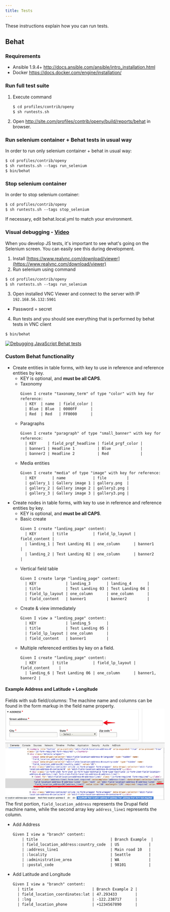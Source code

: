 ```yaml
---
title: Tests
---
```


These instructions explain how you can run tests.

## Behat

### Requirements
- Ansible 1.9.4+ http://docs.ansible.com/ansible/intro_installation.html
- Docker https://docs.docker.com/engine/installation/

### Run full test suite
1. Execute command

    ```
    $ cd profiles/contrib/openy
    $ sh runtests.sh
    ```
2. Open http://site.com/profiles/contrib/openy/build/reports/behat in browser.

### Run selenium container + Behat tests in usual way
In order to run only selenium container + behat in usual way:

```
$ cd profiles/contrib/openy
$ sh runtests.sh --tags run_selenium
$ bin/behat
```

### Stop selenium container
In order to stop  selenium container:

```
$ cd profiles/contrib/openy
$ sh runtests.sh --tags stop_selenium
```

If necessary, edit behat.local.yml to match your environment.

### Visual debugging - [Video](https://youtu.be/qYtpiA1ClVc)

When you develop JS tests, it's important to see what's going on the Selenium screen. You can easily see this during development.

1. Install [https://www.realvnc.com/download/viewer](https://www.realvnc.com/download/viewer)
2. Run selenium using command

```
$ cd profiles/contrib/openy
$ sh runtests.sh --tags run_selenium
```

3. Open installed VNC Viewer and connect to the server with IP `192.168.56.132:5901`
* Password = secret

4. Run tests and you should see everything that is performed by behat tests in VNC client
```
$ bin/behat
```

[![Debugging JavaScript Behat tests](https://img.youtube.com/vi/__ZJlWOK2JM/0.jpg)](https://youtu.be/__ZJlWOK2JM)


### Custom Behat functionality

- Create entities in table forms, with key to use in reference and reference entities by key.
  - KEY is optional, and **must be all CAPS**.
  - Taxonomy
    ```
    Given I create "taxonomy_term" of type "color" with key for reference:
      | KEY  | name  | field_color |
      | Blue | Blue  | 0000FF      |
      | Red  | Red   | FF0000      |
    ```
  - Paragraphs
    ```
    Given I create "paragraph" of type "small_banner" with key for reference:
      | KEY     | field_prgf_headline | field_prgf_color |
      | banner1 | Headline 1          | Blue             |
      | banner2 | Headline 2          | Red              |
    ```
  - Media entities
    ```
    Given I create "media" of type "image" with key for reference:
      | KEY       | name            | file         |
      | gallery_1 | Gallery image 1 | gallery.png  |
      | gallery_2 | Gallery image 2 | gallery2.png |
      | gallery_3 | Gallery image 3 | gallery3.png |
    ```
- Create nodes in table forms, with key to use in reference and reference entities by key.
  - KEY is optional, and **must be all CAPS**.
  - Basic create
    ```
    Given I create "landing_page" content:
      | KEY       | title           | field_lp_layout | field_content |
      | landing_1 | Test Landing 01 | one_column      | banner1       |
      | landing_2 | Test Landing 02 | one_column      | banner2       |
    ```
  - Vertical field table
    ```
    Given I create large "landing_page" content:
      | KEY             | landing_3       | landing_4       |
      | title           | Test Landing 03 | Test Landing 04 |
      | field_lp_layout | one_column      | one_column      |
      | field_content   | banner1         | banner2         |
    ```
  - Create & view immediately
    ```
    Given I view a "landing_page" content:
      | KEY             | landing_5       |
      | title           | Test Landing 05 |
      | field_lp_layout | one_column      |
      | field_content   | banner1         |
    ```
  - Multiple referenced entities by key on a field.
    ```
    Given I create "landing_page" content:
      | KEY       | title           | field_lp_layout | field_content    |
      | landing_6 | Test Landing 06 | one_column      | banner1, banner2 |
    ```
#### Example Address and Latitude + Longitude
Fields with sub field/columns:
The machine name and columns can be found in the form markup in the field name property.
![Inspect form field name depicted](../../assets/complex_field_machine_names.png)
The first portion, `field_location_address` represents the Drupal field machine name, while the second array key `address_line1` represents the column.

- Add Address
  ```
  Given I view a "branch" content:
      | title                                | Branch Example  |
      | field_location_address:country_code  | US             |
      | :address_line1                       | Main road 10   |
      | :locality                            | Seattle        |
      | :administrative_area                 | WA             |
      | :postal_code                         | 98101          |
  ```
- Add Latitude and Longitude
  ```
  Given I view a "branch" content:
    | title                          | Branch Example 2 |
    | field_location_coordinates:lat | 47.293433        |
    | :lng                           | -122.238717      |
    | field_location_phone           | +1234567890      |
  ```
